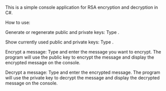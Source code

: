 This is a simple console application for RSA encryption and decryption in C#.

How to use:

Generate or regenerate public and private keys: Type <genkeys>.

Show currently used public and private keys: Type <showkeys>.

Encrypt a message: Type <enc> and enter the message you want to encrypt. The program will use the public key to encrypt the message and display the encrypted message on the console.

Decrypt a message: Type <dec> and enter the encrypted message. The program will use the private key to decrypt the message and display the decrypted message on the console.